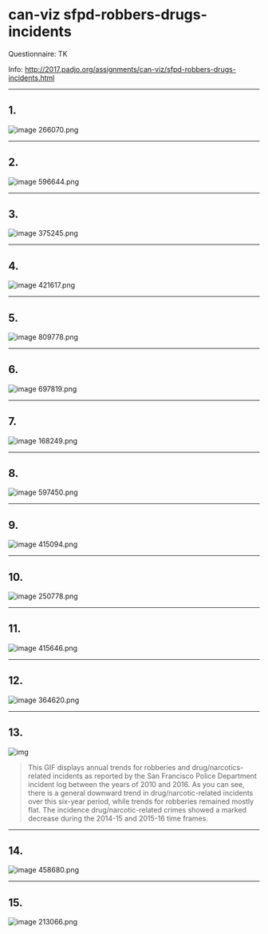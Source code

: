 # can-viz sfpd-robbers-drugs-incidents


Questionnaire: TK

Info: http://2017.padjo.org/assignments/can-viz/sfpd-robbers-drugs-incidents.html


--------
## 1. 

![image 266070.png](images/266070.png)


--------
## 2.

![image 596644.png](images/596644.png)


--------
## 3. 

![image 375245.png](images/375245.png)


--------
## 4.

![image 421617.png](images/421617.png)



--------
## 5.

![image 809778.png](images/809778.png)


--------
## 6. 

![image 697819.png](images/697819.png)


--------
## 7.

![image 168249.png](images/168249.png)



--------
## 8.

![image 597450.png](images/597450.png)


--------
## 9.

![image 415094.png](images/415094.png)



--------
## 10.

![image 250778.png](images/250778.png)


--------
## 11.

![image 415646.png](images/415646.png)


--------
## 12. 

![image 364620.png](images/364620.png)


--------
## 13.


![img](images/336303.gif)


> This GIF displays annual trends for robberies and drug/narcotics-related incidents as reported by the San Francisco Police Department incident log between the years of 2010 and 2016. As you can see, there is a general downward trend in drug/narcotic-related incidents over this six-year period, while trends for robberies remained mostly flat. The incidence drug/narcotic-related crimes showed a marked decrease during the 2014-15 and 2015-16 time frames.


--------
## 14.

![image 458680.png](images/458680.png)



--------
## 15. 

![image 213066.png](images/213066.png)
